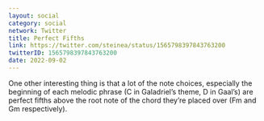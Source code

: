 ```yaml
---
layout: social
category: social
network: Twitter
title: Perfect Fifths
link: https://twitter.com/steinea/status/1565798397843763200
twitterID: 1565798397843763200
date: 2022-09-02
---
```


One other interesting thing is that a lot of the note choices, especially the beginning of each melodic phrase (C in Galadriel’s theme, D in Gaal’s) are perfect fifths above the root note of the chord they’re placed over (Fm and Gm respectively).
